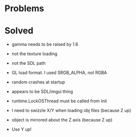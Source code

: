 # Problems

# Solved
- gamma needs to be raised by 1.6
 - not the texture loading
 - not the SDL path
 - GL load format.  I used SRGB_ALPHA, not RGBA

- random crashes at startup
 - appears to be SDL/imgui thing
 - runtime.LockOSThread must be called from init

- I need to swizzle X/Y when loading obj files (because Z up)
- object is mirrored about the Z axis (because Z up)
- Use Y up!
